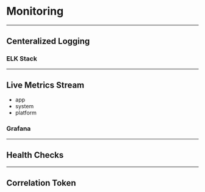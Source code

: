 # Monitoring

---

## Centeralized Logging

### ELK Stack


---

## Live Metrics Stream
- app
- system
- platform

### Grafana


---

## Health Checks


---

## Correlation Token